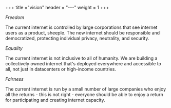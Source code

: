 +++
title ="vision"
header = "---"
weight = 1
+++



*Freedom*

The current internet is controlled by large corporations that see internet users as a product, sheeple. The new internet should be responsible and democratized, protecting individual privacy, neutrality, and security.

*Equality*

The current internet is not inclusive to all of humanity. We are building a collectively owned internet that's deployed everywhere and accessible to all, not just in datacenters or high-income countries.

*Fairness*

The current internet is run by a small number of large companies who enjoy all the returns - this is not right - everyone should be able to enjoy a return for participating and creating internet capacity.
